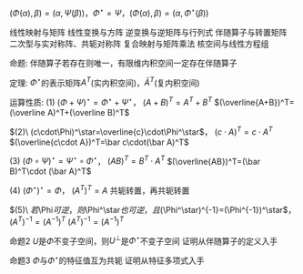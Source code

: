 $(\Phi(\alpha),\beta)=(\alpha,\Psi(\beta))$，$\Phi^\star=\Psi$，$(\Phi(\alpha),\beta)=(\alpha,\Phi^\star(\beta))$

线性映射与矩阵
线性变换与方阵
逆变换与逆矩阵与行列式
伴随算子与转置矩阵
二次型与实对称阵、共轭对称阵
复合映射与矩阵乘法
核空间与线性方程组

命题: 伴随算子若存在则唯一，有限维内积空间一定存在伴随算子

定理: $\Phi^\star$的表示矩阵$A^T$(实内积空间)，$\bar A^T$(复内积空间)

运算性质:
$(1)\ (\Phi+\Psi)^\star=\Phi^\star+\Psi^\star$，
$(A+B)^T=A^T+B^T$
$(\overline{A+B})^T=(\overline A)^T+(\overline B)^T$

$(2)\ (c\cdot\Phi)^\star=\overline{c}\cdot\Phi^\star$，
$(c\cdot A)^T=c\cdot A^T$
$(\overline{c\cdot A})^T=\bar c\cdot(\bar A)^T$

$(3)\ (\Phi\circ\Psi)^\star=\Psi^\star\circ\Phi^\star$，
$(AB)^T=B^T\cdot A^T$
$(\overline{AB})^T=(\bar B)^T\cdot (\bar A)^T$

$(4)\ (\Phi^\star)^\star=\Phi$，
$(A^T)^T=A$
共轭转置，再共轭转置


$(5)\ $若$\Phi$可逆，则$\Phi^\star$也可逆，且$(\Phi^\star)^{-1}=(\Phi^{-1})^\star$，
$(A^T)^{-1}=(A^{-1})^T$
$(A^T)^{-1}=(A^{-1})^T$

命题2 $U$是$\Phi$不变子空间，则$U^\perp$是$\Phi^\star$不变子空间
证明从伴随算子的定义入手

命题3 $\Phi$与$\Phi^\star$的特征值互为共轭
证明从特征多项式入手
